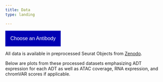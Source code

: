 ```yaml
---
title: Data
type: landing

---
```

<!DOCTYPE html>
<html> 
<head> 
<style> 
/* Dropdown Button */ 
.dropdown-button { 
    background-color: #0000b3; 
    color: white; 
    padding: 16px; 
    font-size: 16px; 
    border: none; 
} 
.dropdown { 
    position: relative; 
    display: inline-block; 
} 
/* Dropdown Content (Hidden by Default) */ 
.dropdown-list { 
    display: none; 
    position: absolute; 
    background-color: #f1f1f1; 
    min-width: 160px; 
    box-shadow: 0px 8px 16px 0px rgba(0,0,0,0.2); 
    z-index: 1; 
} 
/* Links inside the dropdown */ 
.dropdown-list a { 
    color: black; 
    padding: 12px 16px; 
    text-decoration: none; 
    display: block; 
    font-family: verdana; 
} 
/* Change color of dropdown links on hover */ 
.dropdown-list a:hover { 
    background-color: #ddd; 
} 
/* Show the dropdown list on hover */ 
.dropdown:hover .dropdown-list { 
    display: block; 
} 
/* Change the background color of the dropdown button when the dropdown list is shown */ 
.dropdown:hover .dropdown-button { 
    background-color: #6666ff; 
} 
</style> 
</head> 
<body> 
	<div class="dropdown"> 
		<button class="dropdown-button">Choose an Antibody</button> 
		<div class="dropdown-list"> 
			<a href="sox2/">SOX2</a> 
			<a href="gli3/">GLI3</a> 
			<a href="#">TBR1</a> 
		</div> 
	</div> 
</body> 
</html> 

All data is available in preprocessed Seurat Objects from [Zenodo](https://zenodo.org/record/7754315).

Below are plots from these processed datasets emphasizing ADT expression for each ADT as well as ATAC coverage, RNA expression, and chromVAR scores if applicable.
